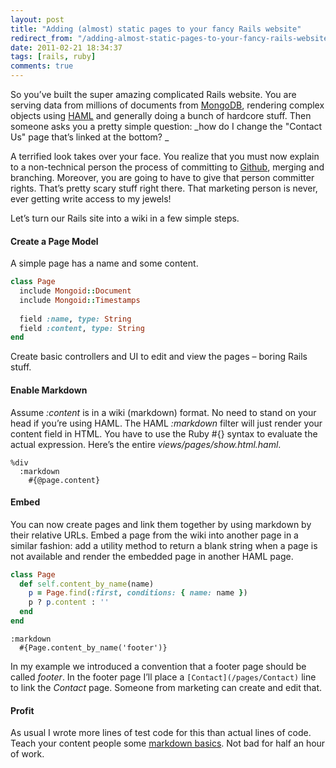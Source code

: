 ```yaml
---
layout: post
title: "Adding (almost) static pages to your fancy Rails website"
redirect_from: "/adding-almost-static-pages-to-your-fancy-rails-website"
date: 2011-02-21 18:34:37
tags: [rails, ruby]
comments: true
---
```

So you’ve built the super amazing complicated Rails website. You are serving data from millions of documents from [MongoDB](http://www.mongodb.org/), rendering complex objects using [HAML](http://haml-lang.com/) and generally doing a bunch of hardcore stuff. Then someone asks you a pretty simple question: _how do I change the "Contact Us" page that’s linked at the bottom? _

A terrified look takes over your face. You realize that you must now explain to a non-technical person the process of committing to [Github](https://github.com/), merging and branching. Moreover, you are going to have to give that person committer rights. That’s pretty scary stuff right there. That marketing person is never, ever getting write access to my jewels!

Let’s turn our Rails site into a wiki in a few simple steps.

#### Create a Page Model

A simple page has a name and some content.

```ruby
class Page
  include Mongoid::Document
  include Mongoid::Timestamps
 
  field :name, type: String
  field :content, type: String
end
```

Create basic controllers and UI to edit and view the pages – boring Rails stuff.

#### Enable Markdown

Assume _:content_ is in a wiki (markdown) format. No need to stand on your head if you’re using HAML. The HAML _:markdown_ filter will just render your content field in HTML. You have to use the Ruby #{} syntax to evaluate the actual expression. Here’s the entire _views/pages/show.html.haml_.

```haml
%div
  :markdown
    #{@page.content}
```

#### Embed

You can now create pages and link them together by using markdown by their relative URLs. Embed a page from the wiki into another page in a similar fashion: add a utility method to return a blank string when a page is not available and render the embedded page in another HAML page.

```ruby
class Page
  def self.content_by_name(name)
    p = Page.find(:first, conditions: { name: name })
    p ? p.content : ''
  end
end
```

```haml
:markdown
  #{Page.content_by_name('footer')}
```

In my example we introduced a convention that a footer page should be called _footer_. In the footer page I’ll place a `[Contact](/pages/Contact)` line to link the _Contact_ page. Someone from marketing can create and edit that.

#### Profit

As usual I wrote more lines of test code for this than actual lines of code. Teach your content people some [markdown basics](http://daringfireball.net/projects/markdown/basics). Not bad for half an hour of work.
